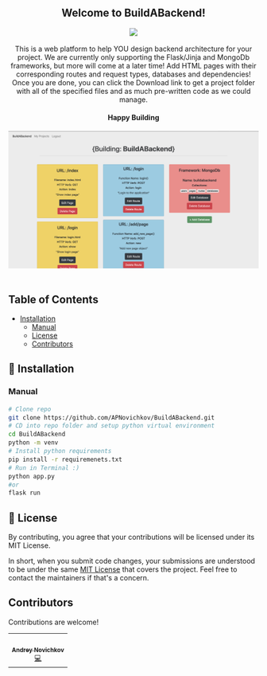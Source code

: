 <div style="padding-top: 40px" align="center">
    <h2>Welcome to BuildABackend!</h2>
</div>

<p align="center">
  <img src="https://img.shields.io/badge/License-MIT-yellow.svg"></a>
</p>
 
<p align="center">
This is a web platform to help YOU design backend architecture for your project. We are currently only supporting the Flask/Jinja and MongoDb frameworks, but more will come at a later time! Add HTML pages with their corresponding routes and request types, databases and dependencies! Once you are done, you can click the Download link to get a project folder with all of the specified files and as much pre-written code as we could manage. 
</p>

<h4 align="center">Happy Building</h4>

<div align="center">
    <img alt="screenshot" src="docs/media/screenshot.png">
</div>

<br>

## Table of Contents
- [Installation](#installation)
  - [Manual](#manual)
  - [License](#license)
  - [Contributors](#contributors)

<a name="installation"></a>

## 🚀 Installation

### Manual

```bash
# Clone repo
git clone https://github.com/APNovichkov/BuildABackend.git
# CD into repo folder and setup python virtual environment
cd BuildABackend 
python -m venv
# Install python requirements
pip install -r requiremenets.txt
# Run in Terminal :)
python app.py
#or
flask run
```

## 📝 License

By contributing, you agree that your contributions will be licensed under its MIT License.

In short, when you submit code changes, your submissions are understood to be under the same [MIT License](http://choosealicense.com/licenses/mit/) that covers the project. Feel free to contact the maintainers if that's a concern.

<a name="contributors"></a>

## Contributors

Contributions are welcome!

<table>
  <tr>
    <td align="center"><a href="https://github.com/APNovichkov"><br /><sub><b>Andrey Novichkov</b></sub></a><br /><a href="https://github.com/APNovichkov/ParticleIO/commits/master" title="Code">💻</a></td>
    
  </tr>
